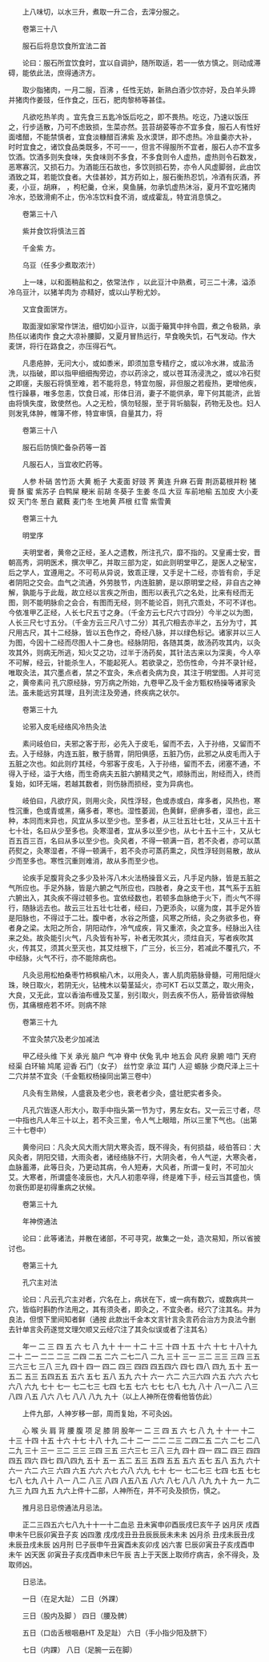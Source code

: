 <!-- { "loadSidebar": true } -->
　　上八味切，以水三升，煮取一升二合，去滓分服之。

　　卷第三十八

　　服石后将息饮食所宜法二首

　　论曰：服石所宜饮食时，宜以自调护，随所取适，若一一依方慎之。则动成滞碍，能依此法，庶得通济方。

　　取少脂猪肉，一月二服，百沸 ，任性无妨，新熟白酒少饮亦好，及白羊头蹄并猪肉作姜豉，任作食之，压石，肥肉黎柿等甚佳。

　　凡欲吃热羊肉 。宜先食三五匙冷饭后吃之，即不畏热。吃讫，乃速以饭压之，行步适散，乃可不虑致损，生菜亦然。芸苔胡荽等亦不宜多食，服石人有性好面嗜醋，不能禁慎者，宜食淡糠醋百沸紫 及水漠饼，即不虑热。冷韭羹亦大补，时时宜食之，诸饮食品类既多，不可一一，但言不得服所不宜者，服石人亦不宜多饮酒。饮酒多则失食味，失食味则不多食，不多食则令人虚热，虚热则令石数发，恶寒寡沉，又损石力。为酒能压石故也，多饮则损石势，亦令人风虚脚弱，此由饮酒致之耳，若能饮食者。大佳甚妙，其方药如上，服石衡热忍饥，冷酒有灰酒，荞麦，小豆，胡麻， ，枸杞羹，仓米，臭鱼脯，勿承饥虚热沐浴，夏月不宜吃猪肉冷水，恐致滑痢不止，伤冷冻饮料食不消，或成霍乱，特宜消息慎之。

　　卷第三十八

　　紫并食饮将慎法三首

　　千金紫 方。

　　乌豆（任多少煮取浓汁）

　　上一味，以和面稍盐和之，依常法作 ，以此豆汁中熟煮，可三二十沸，溢添冷乌豆汁，以猪羊肉为 亦精好，或以山芋粉尤妙。

　　又宜食面饼方。

　　取面溲如家常作饼法，细切如小豆许，以面于簸箕中拌令圆，煮之令极熟，承热任以诸肉作 食之大凉补腰脚，又夏月冒热远行，早食晚失饥，石气发动。作大麦饼，将行在路食之，亦压得石气。

　　凡患疮肿，无问大小，或如黍米，即须加意专精疗之，或以冷水淋，或盐汤洗，以指破，即以指甲细细掏旁边，亦以药涂之，或以苍耳汤浸洗之，或以冷石熨之即瘥，夫服石将慎至难，若不能将息，特宜勿服，非但服之若瘦热，更增他疾，性行躁暴，唯多忽恚，饮食日减，形体日消，妻子不能供承，卑下何其能济，此皆由将慎失度，致使然也。人之无检，慎勿轻服，至于背圻脑裂，药物无及也。妇人则发乳体肿，帷簿不修，特宜审慎，自量其力，将

　　卷第三十八

　　服石后防慎贮备杂药等一首

　　凡服石人，当宜收贮药等。

　　人参 朴硝 苦竹沥 大黄 栀子 大麦面 好豉 荠 黄连 升麻 石膏 荆沥葛根并粉 猪膏 酥 蜜 紫苏子 白鸭屎 粳米 前胡 冬葵子 生姜 冬瓜 大豆 车前地榆 五加皮 大小麦奴 天门冬 葱白 葳蕤 麦门冬 生地黄 芦根 红雪 紫雪黄

　　卷第三十九

　　明堂序

　　夫明堂者，黄帝之正经，圣人之遗教，所注孔穴，靡不指的。又皇甫士安，晋朝高秀，洞明医术，撰次甲乙，并取三部为定，如此则明堂甲乙，是医人之秘宝，后之学人，宜遵用之。不可苟从异说，致乖正理，又手足十二经，亦皆有俞，手足者阴阳之交会。血气之流通，外劳肢节，内连脏腑，是以原明堂之经，非自古之神解，孰能与于此哉，故立经以言疾之所由，图形以表孔穴之名处，比来有经而无图，则不能明脉俞之会合，有图而无经，则不能论百，则孔穴乖处，不可不详也。今依准甲乙正经，人长七尺五寸之身。（千金方云七尺六寸四分）今半之以为图，人长三尺七寸五分。（千金方云三尺八寸二分）其孔穴相去亦半之，五分为寸，其尺用古尺，其十二经脉，皆以五色作之，奇经八脉，并以绿色标记。诸家并以三人为图，今因十二经而尽图人十二身也。经脉阴阳，各随其类，故汤药攻其内，以灸攻其外，则病无所逃，知火艾之功，过半于汤药矣，其针法古来以为深奥，今人卒不可解，经云，针能杀生人，不能起死人。若欲录之，恐伤性命，今并不录针经，唯取灸法，其穴墨点者，禁之不宜灸，朱点者灸病为良，其注于明堂图。人并可览之，黄帝素问 孔穴原经脉，穷万病之所始，九卷甲乙及千金方甄权杨操等诸家灸法。虽未能远穷其理，且列流注及旁通，终疾病之状尔。

　　卷第三十九

　　论邪入皮毛经络风冷热灸法

　　素问岐伯曰，夫邪之客于形，必先入于皮毛，留而不去，入于孙络，又留而不去。入于经脉，内连五脏，散于肠胃，阴阳俱感，五脏乃伤，此邪之从皮毛而入于五脏之次也。如此则疗其经，今邪客于皮毛，入于孙络，留而不去，闭塞不通，不得入于经，溢于大络，而生奇病夫五脏六腑精灵之气，顺脉而出，附经而入，终而复始，如环无端，若越其数者，则伤脉而损经，变为异病也。

　　岐伯曰，凡欲疗风，则用火灸，风性浮轻，色或赤或白，痒多者，风热也，寒性沉重，色或青或黑，痛多者，寒也。湿性萎润，色黄鲜，瘀痹多者，湿也，此三种，本同而末异也，风宜从多以至少也。至多者，从三壮五壮七壮，又从三十五十七十壮，名曰从少至多也。灸寒湿者，宜从多以至少也，从七十五十三十，又从七百五百三百，名曰从多以至少也。灸风者，不得一顿满一百，若不灸者，亦可以蒸药熨之，灸寒湿者，不得一顿满千，若不灸亦可蒸药熏之，风性浮轻则易散，故从少而至多也。寒性沉重则难消，故从多而至少也。

　　论疾手足腹背灸之多少及补泻八木火法杨操音义云，凡手足内脉，皆是五脏之气所应也。手足外脉，皆是六腑之气所应也，四肢者，身之支干也，其气系于五脏六腑出入，其灸疾不得过顿多也。宜依经数也，若顿多血脉绝于火下，而火气不得行，随脉远去也。故云三壮五壮七壮者，经曰，乃更添灸，以瘥为度，其手足外皆是阳脉也，不得过于二壮。腹中者，水谷之所盛，风寒之所结，灸之务欲多也，脊者身之梁。太阳之所合，阴阳动作，冷气成疾，背又重浓，灸之宜多。经脉出入往来之处。故灸能引火气，凡灸皆有补写，补者无吹其火，须炷自灭，写者疾吹其火，传其艾，须其火至灭也，其艾炷根下，广三分，长三分，若减此不覆孔穴，不中经脉，火气不行，亦不能除病也。

　　凡灸忌用松柏桑枣竹柿枫榆八木，以用灸人，害人肌肉筋脉骨髓，可用阳燧火珠，映日取火，若阴无火，钻槐木以菊茎延火，亦可KT 石以艾蒸之，取火用灸，大良，又无此，宜以香油布缠及艾茎，别引取火，则去疾不伤人，筋骨皆欲得触伤，其痛根疮若不坏。则病不除

　　卷第三十九

　　不宜灸禁穴及老少加减法

　　甲乙经头维 下关 承光 脑户 气冲 脊中 伏兔 乳中 地五会 风府 泉腑 喑门 天府经渠 白环输 鸠尾 迎香 石门（女子） 丝竹空 承泣 耳门 人迎 螈脉 少商尺泽上三十二穴并禁不宜灸（千金甄权杨操同出第三卷中）

　　凡灸有生熟候，人盛衰及老少也，衰老者少灸，盛壮肥实者多灸。

　　凡孔穴皆逐人形大小，取手中指头第一节为寸，男左女右。又一云三寸者，尽一中指也凡人年三十以上，若不灸三里，令人气上眼暗，所以三里下气也。（出第三十七卷中）

　　黄帝问曰：凡灸大风大雨大阴大寒灸否，既不得灸，有何损益，岐伯答曰：大风灸者，阴阳交错，大雨灸者，诸经络脉不行，大阴灸者，令人气逆，大寒灸者，血脉蓄滞，此等日灸，乃更动其病，令人短寿，大风者，所谓一复时，不可加火艾。大寒者，所谓盛冬凌辰也，大凡人初患卒得，终是难下手，经云当其盛也，慎勿衰伤即是初得重病之状候。

　　卷第三十九

　　年神傍通法

　　论曰：此等诸法，并散在诸部，不可寻究，故集之一处，造次易知，所以省披讨也。

　　卷第三十九

　　孔穴主对法

　　论曰：凡云孔穴主对者，穴名在上，病状在下，或一病有数穴，或数病共一穴，皆临时斟酌作法用之，其有须灸者，即灸之，不宜灸者。经穴了注其名。并为良法，但恨下里间知者鲜（通按 此款出千金本文言针言灸言药合治方为良法今删去针单言灸药遂觉文理欠顺又云经穴注了其灸似误或者了注其名）

　　年一 二 三 四 五 六 七 八 九十 十一 十二 十三 十四 十五 十六 十七 十八十九 二十 二一 二二 二三 二四 二五 二六 二七二八 二九 三十 三一 三二 三三 三四 三五 三六三七 三八 三九 四十 四一 四二 四三 四四 四五四六 四七 四八 四九 五十 五一 五二 五三 五四五五 五六 五七 五八 五九 六十 六一 六二 六三六四 六五 六六 六七 六八 六九 七十 七一 七二七三 七四 七五 七六 七七 七八 七九 八十 八一八二 八三 八四 八五 八六 八七 八八 八九 九十（以上人神所在傍看他皆仿此）

　　上件九部，人神岁移一部，周而复始，不可灸凶。

　　心 喉 头 肩 背 腰 腹 项 足 膝 阴 股年一 二 三 四 五 六 七 八 九 十 十一 十二十三 十四 十五 十六 十七 十八 十九 二十 二一 二二 二三 二四二五 二六 二七 二八 二九 三十 三一 三二 三三 三四 三五 三六三七 三八 三九 四十 四一 四二 四三 四四 四五 四六 四七 四八四九 五十 五一 五二 五三 五四 五五 五六 五七 五八 五九 六十六一 六二 六三 六四 六五 六六 六七 六八 六九 七十 七一 七二七三 七四 七五 七七 七八 七九 八十 八一 八二 八三 八四 八五八五 八六 八七 八八 八九 九十 九一 九二 九三 九四 九五 九六上件十二部，人神所在，并不可灸及损伤，慎之。

　　推月忌日忌傍通法月忌法。

　　正二三四五六七八九十十一十二血忌 丑未寅申卯酉辰戌巳亥午子 凶月厌 戌酉申未午巳辰卯寅丑子亥 凶四激 戌戌戌丑丑丑辰辰辰未未未 凶月杀 丑戌未辰丑戌未辰丑戌未辰 凶月刑 巳子辰申午丑寅酉未亥卯戌 凶六害 巳辰卯寅丑子亥戌酉申未午 凶天医 卯寅丑子亥戌酉申未巳午辰 吉上于天医上取师疗病吉，余不得灸，及取师凶。

　　日忌法。

　　一日（在足大趾） 二日（外踝）

　　三日（股内及脚 ） 四日（腰及髀）

　　五日（口齿舌根咽悬HT 及足趾） 六日（手小指少阳及脐下）

　　七日（内踝） 八日（足腕一云在脚）

